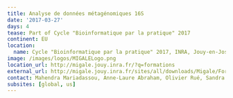 ```yaml
---
title: Analyse de données métagénomiques 16S
date: '2017-03-27'
days: 4
tease: Part of Cycle "Bioinformatique par la pratique" 2017
continent: EU
location:
  name: Cycle "Bioinformatique par la pratique" 2017, INRA, Jouy-en-Josas, France
image: /images/logos/MIGALELogo.png
location_url: http://migale.jouy.inra.fr/?q=formations
external_url: http://migale.jouy.inra.fr/sites/all/downloads/Migale/Formations/2017/module20.pdf
contact: Mahendra Mariadassou, Anne-Laure Abraham, Olivier Rué, Sandra Dérozier
subsites: [global, us]
---
```

